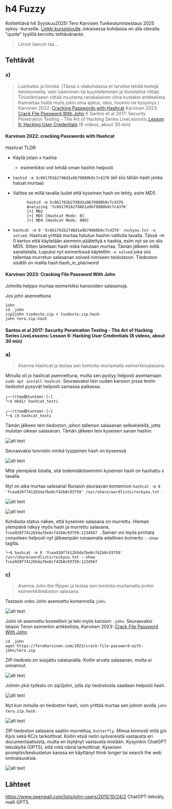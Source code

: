 # h4 Fuzzy
Kotitehtävä h4 Syyskuu2025! Tero Karvisen Tunkeutumistestaus 2025 syksy -kurssille. [Linkki kurssisivulle](https://terokarvinen.com/tunkeutumistestaus/)
Jokaisessa kohdassa on alla olevalla "quote" tyylillä kerrottu tehtävänanto.
>Liirum laarum laa...

## Tehtävät
### x)
>Lue/katso ja tiivistä. (Tässä x-alakohdassa ei tarvitse tehdä testejä tietokoneella, vain lukeminen tai kuunteleminen ja tiivistelmä riittää. Tiivistämiseen riittää muutama ranskalainen viiva kustakin artikkelista. Kannattaa lisätä myös jokin oma ajatus, idea, huomio tai kysymys.)
Karvinen 2022: [Cracking Passwords with Hashcat](https://terokarvinen.com/2022/cracking-passwords-with-hashcat/)
Karvinen 2023: [Crack File Password With John](https://terokarvinen.com/2023/crack-file-password-with-john/)
€ Santos et al 2017: Security Penetration Testing - The Art of Hacking Series LiveLessons:[ Lesson 6: Hacking User Credentials](https://learning.oreilly.com/videos/security-penetration-testing/9780134833989/9780134833989-sptt_00_06_00_00) (8 videos, about 30 min)

#### Karvinen 2022: cracking Passwords with Hashcat
Hashcat TLDR
- Käytä jotain x hashia
    - esimerkiksi voit tehdä oman hashin helposti        

- ``hashid -m 5c661701b27d8d1a9b79880b9c7c4376`` (eli siis tähän hash jonka haluat murtaa)

- Valitse se millä tavalla luulet että kyseinen hash on tehty, esim MD5


            hashid -m 5c661701b27d8d1a9b79880b9c7c4376                           
            Analyzing '5c661701b27d8d1a9b79880b9c7c4376'
            [+] MD2 
            [+] MD5 [Hashcat Mode: 0]
            [+] MD4 [Hashcat Mode: 900]

- ``hashcat -m 0 '5c661701b27d8d1a9b79880b9c7c4376' rockyou.txt -o solved``. Hashcat yrittää murtaa halutun hashin valitulla tavalla. Tässä -m 0 kertoo että käytetään aiemmin päätettyä x hashia, esim nyt se on siis MD5. Sitten laitetaan hash mikä halutaan murtaa. Tämän jälkeen millä sanalistalla. Lopuksi nyt esimerkissä käytettiin `-o solved` joka siis tallentaa murretun salasanan solved nimiseen teidostoon. Tiedoston sisältö on mallia hash:hash_in_plainword

#### Karvinen 2023: Cracking File Password With John

Johnilla helppo murtaa esimerkiksi kansioiden salasanoja. 

Jos john asennettuna
    
    john
    cd .john
    zip2john tiedosto.zip > tiedosto.zip.hash
    john tero.zip.hash

#### Santos et al 2017: Security Penetration Testing - The Art of Hacking Series LiveLessons: Lesson 6: Hacking User Credentials (8 videos, about 30 min)


### a)
>  Asenna Hashcat ja testaa sen toiminta murtamalla esimerkkisalasana.

Minulla oli jo hashcat asennettuna, mutta sen pystyy helposti asentamaan ``sudo apt install hashcat``. Seuraavaksi tein uuden kansion jossa testin tiedostot pysyvät helposti samassa paikassa.

    ┌──(ttma㉿tuntem)-[~]
    └─$ mkdir hashcat_testi
                                                                                
    ┌──(ttma㉿tuntem)-[~]
    └─$ cd hashcat_testi 
        
Tämän jälkeen tein tiedoston, johon tallensin salasanan selkokielellä, jotta muistan oikean salasanan. Tämän jälkeen tein kyseisen sanan hashin.

![alt text](image.png)

Seuraavaksi tunnistin minkä tyyppinen hash on kyseessä

![alt text](image-1.png)

Mitä ylempänä listalla, sitä todennäköisemmin kyseinen hash on hashattu x tavalla. 

Nyt on aika murtaa salasana! Runasin seuraavan komennon ``hashcat -m 0 'fcea920f7412b5da7be0cf42b8c93759' /usr/share/wordlists/rockyou.txt
``. 

![alt text](image-2.png)

![alt text](image-3.png)

Kohdasta status näkee, että kyseinen salasana on murrettu. Hieman ylempänä näkyy myös hash ja murrettu salasana, `fcea920f7412b5da7be0cf42b8c93759:1234567 `. Saman voi myös printata consoleen helposti nyt jälkeenpäin runaamalla edellinen komento ``--show`` tagilla.

    └─$ hashcat -m 0 'fcea920f7412b5da7be0cf42b8c93759' /usr/share/wordlists/rockyou.txt --show
    fcea920f7412b5da7be0cf42b8c93759:1234567


### c) 
> Asenna John the Ripper ja testaa sen toiminta murtamalla jonkin esimerkkitiedoston salasana.

Testasin onko John asennettu komennolla `john`.

![alt text](image-4.png)

John oli asennettu koneelleni ja teki myös kansion ``.john``. Seuraavaksi latasin Teron esimerkin artikkelista, Karvinen 2023: [Crack File Password With John](https://terokarvinen.com/2023/crack-file-password-with-john/). 

    cd .john
    wget https://TeroKarvinen.com/2023/crack-file-password-with-john/tero.zip

ZIP-tiedosto on suojattu salasanalla. Koitin arvata salasanan, mutta ei onnannut.     

![alt text](image-5.png)

Johnin yksi työkalu on zip2john, jolla zip tiedostosta saadaan helposti hash. 

![alt text](image-6.png)

Nyt kun minulla on tiedoston hash, voin yrittää murtaa sen johnin avulla `john tero.zip.hash`.

![alt text](image-7.png)

ZIP-tiedoston salasana saatiin murrettua, `butterfly`. Minua kiinnosti mitä g/s Kp/s sekä KC/s tarkoittivat. Koitin etsiä netin syövereistä vastausta eri documentaatioista, mutta en löytänyt vastausta mistään. Kysyinkin ChatGPT tekoälyltä (GPT5), että mitä nämä tarkoittivat. Kyseisen promptin/keskustelun kanssa en käyttänyt think longer tai search the web ominaisuuksia.

![alt text](image-8.png)

## Lähteet

https://www.openwall.com/lists/john-users/2015/10/24/2
ChatGPT-tekoäly, malli GPT5.